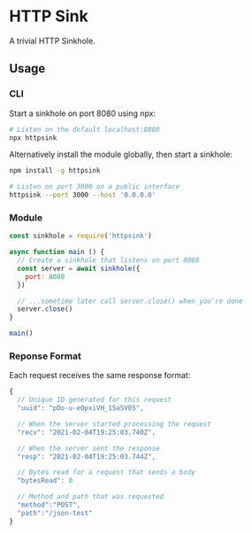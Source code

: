 # HTTP Sink

A trivial HTTP Sinkhole.

## Usage

### CLI

Start a sinkhole on port 8080 using npx:

```bash
# Listen on the default localhost:8080
npx httpsink
```

Alternatively install the module globally, then start a sinkhole:

```bash
npm install -g httpsink

# Listen on port 3000 on a public interface
httpsink --port 3000 --host '0.0.0.0'
```

### Module

```js
const sinkhole = require('httpsink')

async function main () {
  // Create a sinkhole that listens on port 8080
  const server = await sinkhole({
    port: 8080
  })

  // ...sometime later call server.close() when you're done
  server.close()
}

main()
```

### Reponse Format

Each request receives the same response format:

```js
{
  // Unique ID generated for this request
  "uuid": "pDo-u-eOpxiVH_15aSV05",

  // When the server started processing the request
  "recv": "2021-02-04T19:25:03.740Z",

  // When the server sent the response
  "resp": "2021-02-04T19:25:03.744Z",

  // Bytes read for a request that sends a body
  "bytesRead": 0

  // Method and path that was requested
  "method":"POST",
  "path":"/json-test"
}
```
